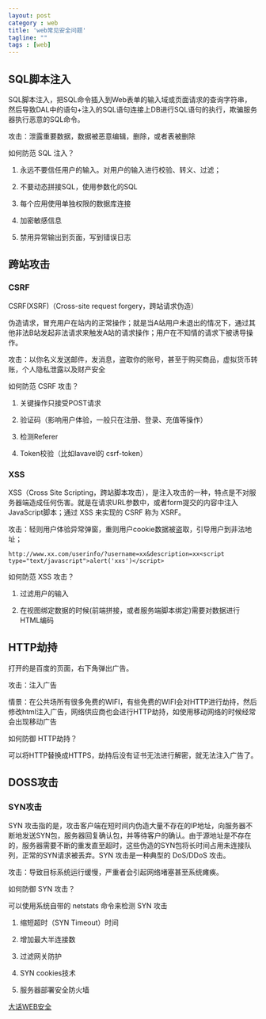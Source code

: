 ```yaml
---
layout: post
category : web
title: 'web常见安全问题'
tagline: ""
tags : [web]
---
```


## SQL脚本注入

SQL脚本注入，把SQL命令插入到Web表单的输入域或页面请求的查询字符串，然后导致DAL中的语句+注入的SQL语句连接上DB进行SQL语句的执行，欺骗服务器执行恶意的SQL命令。

攻击：泄露重要数据，数据被恶意编辑，删除，或者表被删除

<!--break-->

如何防范 SQL 注入？

1. 永远不要信任用户的输入。对用户的输入进行校验、转义、过滤；

2. 不要动态拼接SQL，使用参数化的SQL

3. 每个应用使用单独权限的数据库连接

4. 加密敏感信息

5. 禁用异常输出到页面，写到错误日志

## 跨站攻击

### CSRF

CSRF(XSRF)（Cross-site request forgery，跨站请求伪造）

伪造请求，冒充用户在站内的正常操作；就是当A站用户未退出的情况下，通过其他非法B站发起非法请求来触发A站的请求操作；用户在不知情的请求下被诱导操作。

攻击：以你名义发送邮件，发消息，盗取你的账号，甚至于购买商品，虚拟货币转账，个人隐私泄露以及财产安全

如何防范 CSRF 攻击？

1. 关键操作只接受POST请求

2. 验证码（影响用户体验，一般只在注册、登录、充值等操作）

3. 检测Referer

4. Token校验（比如lavavel的 csrf-token）

### XSS 

XSS（Cross Site Scripting，跨站脚本攻击），是注入攻击的一种，特点是不对服务器端造成任何伤害。就是在请求URL参数中，或者form提交的内容中注入JavaScript脚本；通过 XSS 来实现的 CSRF 称为 XSRF。

攻击：轻则用户体验异常弹窗，重则用户cookie数据被盗取，引导用户到非法地址；

```
http://www.xx.com/userinfo/?username=xx&description=xx<script type="text/javascript">alert('xxs')</script>
```

如何防范 XSS 攻击？

1. 过滤用户的输入

2. 在视图绑定数据的时候(前端拼接，或者服务端脚本绑定)需要对数据进行HTML编码

## HTTP劫持

打开的是百度的页面，右下角弹出广告。

攻击：注入广告

情景：在公共场所有很多免费的WIFI，有些免费的WIFI会对HTTP进行劫持，然后修改html注入广告，网络供应商也会进行HTTP劫持，如使用移动网络的时候经常会出现移动广告

如何防御 HTTP劫持？

可以将HTTP替换成HTTPS，劫持后没有证书无法进行解密，就无法注入广告了。

## DOSS攻击

### SYN攻击

SYN 攻击指的是，攻击客户端在短时间内伪造大量不存在的IP地址，向服务器不断地发送SYN包，服务器回复确认包，并等待客户的确认。由于源地址是不存在的，服务器需要不断的重发直至超时，这些伪造的SYN包将长时间占用未连接队列，正常的SYN请求被丢弃。SYN 攻击是一种典型的 DoS/DDoS 攻击。

攻击：导致目标系统运行缓慢，严重者会引起网络堵塞甚至系统瘫痪。

如何防御 SYN 攻击？

可以使用系统自带的 netstats 命令来检测 SYN 攻击

1. 缩短超时（SYN Timeout）时间

2. 增加最大半连接数

3. 过滤网关防护

4. SYN cookies技术

5. 服务器部署安全防火墙

[大话WEB安全](http://blog.thankbabe.com/2016/04/03/Safe/)